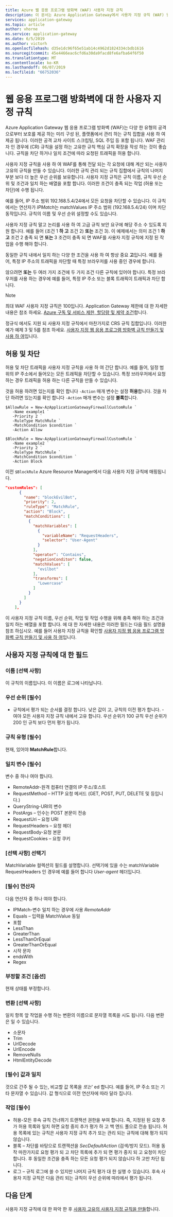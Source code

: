 ```yaml
---
title: Azure 웹 응용 프로그램 방화벽 (WAF) 사용자 지정 규칙
description: 이 문서는 Azure Application Gateway에서 사용자 지정 규칙 (WAF) 웹 응용 프로그램 방화벽 개요를 제공합니다.
services: application-gateway
ms.topic: article
author: vhorne
ms.service: application-gateway
ms.date: 6/5/2019
ms.author: victorh
ms.openlocfilehash: d35e1dc96f65e51ab14c4962d1824334cbdb1616
ms.sourcegitcommit: 45e4466eac6cfd6a30da9facd8fe6afba64f6f50
ms.translationtype: MT
ms.contentlocale: ko-KR
ms.lasthandoff: 06/07/2019
ms.locfileid: "66752036"
---
```

# <a name="custom-rules-for-web-application-firewall"></a>웹 응용 프로그램 방화벽에 대 한 사용자 지정 규칙

Azure Application Gateway 웹 응용 프로그램 방화벽 (WAF)는 다양 한 유형의 공격 으로부터 보호를 제공 하는 미리 구성 된, 플랫폼에서 관리 하는 규칙 집합을 사용 하 여 제공 됩니다. 이러한 공격 교차 사이트 스크립팅, SQL 주입 등 포함 됩니다. WAF 관리자 인 경우에 (CR) 규칙을 설정 하는 고유한 규칙 핵심 규칙 확장을 작성 하는 것이 좋습니다. 규칙을 차단 하거나 일치 조건에 따라 요청된 트래픽을 허용 합니다.

사용자 지정 규칙을 사용 하 여 WAF를 통해 전달 되는 각 요청에 대해 계산 되는 사용자 고유의 규칙을 만들 수 있습니다. 이러한 규칙 관리 되는 규칙 집합에서 규칙의 나머지 부분 보다 더 높은 우선 순위를 보유합니다. 사용자 지정 규칙은 규칙 이름, 규칙 우선 순위 및 조건과 일치 하는 배열을 포함 합니다. 이러한 조건이 충족 되는 작업 (허용 또는 차단)에 수행 됩니다.

예를 들어, IP 주소 범위 192.168.5.4/24에서 모든 요청을 차단할 수 있습니다. 이 규칙에서는 연산자가 *IPMatch*는 matchValues IP 주소 범위 (192.168.5.4/24) 이며 차단 동작입니다. 규칙의 이름 및 우선 순위 설정할 수도 있습니다.

사용자 지정 규칙 말고 논리를 사용 하 여 고급 규칙 보안 요구에 해당 주소 수 있도록 지원 합니다. 예를 들어 (조건 1 **하 고** 조건 2) **또는** 조건 3).  이 예제에서는 의미 조건 1 **하 고** 조건 2 충족 되 면 **또는** 3 조건이 충족 되 면 WAF를 사용자 지정 규칙에 지정 된 작업을 수행 해야 합니다.

동일한 규칙 내에서 일치 하는 다양 한 조건을 사용 하 여 항상 중요 **고**입니다. 예를 들어, 특정 IP 주소의 트래픽을 차단할 때 특정 브라우저를 사용 중인 경우에 합니다.

않으려면 **또는** 두 여러 가지 조건에 두 가지 조건 다른 규칙에 있어야 합니다. 특정 브라우저를 사용 하는 경우에 예를 들어, 특정 IP 주소 또는 블록 트래픽이 트래픽과 차단 합니다.

> [!NOTE]
> 최대 WAF 사용자 지정 규칙은 100입니다. Application Gateway 제한에 대 한 자세한 내용은 참조 하세요. [Azure 구독 및 서비스 제한, 할당량 및 제약 조건](../azure-subscription-service-limits.md#application-gateway-limits)합니다.

정규식 에서도 지원 되 사용자 지정 규칙에서 마찬가지로 CRS 규칙 집합입니다. 이러한 예가 예제 3 및 5를 참조 하세요. [사용자 지정 웹 응용 프로그램 방화벽 규칙 만들기 및 사용 하 여](create-custom-waf-rules.md)입니다.

## <a name="allowing-vs-blocking"></a>허용 및 차단

허용 및 차단 트래픽을 사용자 지정 규칙을 사용 하 여 간단 합니다. 예를 들어, 일정 범위의 IP 주소에서 들어오는 모든 트래픽을 차단할 수 있습니다. 특정 브라우저에서 요청 하는 경우 트래픽을 허용 하는 다른 규칙을 만들 수 있습니다.

것을 허용 하려면 있는지를 확인 합니다 `-Action` 매개 변수는 설정 **허용**합니다. 것을 차단 하려면 있는지를 확인 합니다 `-Action` 매개 변수는 설정 **블록**합니다.

```azurepowershell
$AllowRule = New-AzApplicationGatewayFirewallCustomRule `
   -Name example1 `
   -Priority 2 `
   -RuleType MatchRule `
   -MatchCondition $condition `
   -Action Allow

$BlockRule = New-AzApplicationGatewayFirewallCustomRule `
   -Name example2 `
   -Priority 2 `
   -RuleType MatchRule `
   -MatchCondition $condition `
   -Action Block
```

이전 `$BlockRule` Azure Resource Manager에서 다음 사용자 지정 규칙에 매핑됩니다.

```json
"customRules": [
      {
        "name": "blockEvilBot",
        "priority": 2,
        "ruleType": "MatchRule",
        "action": "Block",
        "matchConditions": [
          {
            "matchVariables": [
              {
                "variableName": "RequestHeaders",
                "selector": "User-Agent"
              }
            ],
            "operator": "Contains",
            "negationConditon": false,
            "matchValues": [
              "evilbot"
            ],
            "transforms": [
              "Lowercase"
            ]
          }
        ]
      }
    ], 
```

이 사용자 지정 규칙 이름, 우선 순위, 작업 및 작업 수행을 위해 충족 해야 하는 조건과 일치 하는 배열을 포함 합니다. 에 대 한 자세한 내용은 이러한 필드는 다음 필드 설명을 참조 하십시오. 예를 들어 사용자 지정 규칙을 확인할 [사용자 지정 웹 응용 프로그램 방화벽 규칙 만들기 및 사용 하 여](create-custom-waf-rules.md)입니다.

## <a name="fields-for-custom-rules"></a>사용자 지정 규칙에 대 한 필드

### <a name="name-optional"></a>이름 [선택 사항]

이 규칙의 이름입니다. 이 이름은 로그에 나타납니다.

### <a name="priority-required"></a>우선 순위 [필수]

- 규칙에서 평가 되는 순서를 결정 합니다. 낮은 값이 고, 규칙의 이전 평가 합니다.
-여야 모든 사용자 지정 규칙 내에서 고유 합니다. 우선 순위가 100 규칙 우선 순위가 200 인 규칙 보다 먼저 평가 됩니다.

### <a name="rule-type-required"></a>규칙 유형 [필수]

현재, 있어야 **MatchRule**합니다.

### <a name="match-variable-required"></a>일치 변수 [필수]

변수 중 하나 여야 합니다.

- RemoteAddr-원격 컴퓨터 연결의 IP 주소/호스트
- RequestMethod – HTTP 요청 메서드 (GET, POST, PUT, DELETE 및 등입니다.)
- QueryString-URI의 변수
- PostArgs – 인수는 POST 본문이 전송
- RequestUri – 요청 URI
- RequestHeaders – 요청 헤더
- RequestBody-요청 본문
- RequestCookies – 요청 쿠키

### <a name="selector-optional"></a>[선택 사항] 선택기

MatchVariable 컬렉션의 필드를 설명합니다. 선택기에 있을 수는 matchVariable RequestHeaders 인 경우에 예를 들어 합니다 *User-agent* 헤더입니다.

### <a name="operator-required"></a>[필수] 연산자

다음 연산자 중 하나 여야 합니다.

- IPMatch-변수 일치 하는 경우에 사용 *RemoteAddr*
- Equals – 입력을 MatchValue 동일
- 포함
- LessThan
- GreaterThan
- LessThanOrEqual
- GreaterThanOrEqual
- 시작 문자
- endsWith
- Regex

### <a name="negate-condition-optional"></a>부정할 조건 [옵션]

현재 상태를 부정합니다.

### <a name="transform-optional"></a>변환 [선택 사항]

일치 항목 앞 작업을 수행 하는 변환의 이름으로 문자열 목록을 시도 됩니다. 다음 변환은 일 수 있습니다.

- 소문자
- Trim
- UrlDecode
- UrlEncode 
- RemoveNulls
- HtmlEntityDecode

### <a name="match-values-required"></a>[필수] 값과 일치

것으로 간주 될 수 있는, 비교할 값 목록을 *또는*' ed 합니다. 예를 들어, IP 주소 또는 기타 문자열 수 있습니다. 값 형식으로 이전 연산자에 따라 달라 집니다.

### <a name="action-required"></a>작업 [필수]

- 허용-모든 후속 규칙 건너뛰기 트랜잭션 권한을 부여 합니다. 즉, 지정된 된 요청 추가 허용 목록와 일치 하면 요청 중지 추가 평가 하 고 백 엔드 풀으로 전송 됩니다. 허용 목록에 있는 규칙은 사용자 지정 규칙 추가 또는 관리 되는 규칙에 대해 평가 되지 않습니다.
- 블록 – 차단를 바탕으로 트랜잭션을 *SecDefaultAction* (검색/방지 모드). 허용 동작 마찬가지로 요청 평가 되 고 차단 목록에 추가 되 면 평가 중지 되 고 요청이 차단 합니다. 후 동일한 조건을 충족 하는 모든 요청 평가 되지 않습니다 하 고만 차단 됩니다. 
- 로그 – 규칙 로그에 쓸 수 있지만 나머지 규칙 평가 대 한 실행 수 있습니다. 후속 사용자 지정 규칙은 다음 관리 되는 규칙이 우선 순위에 따라에서 평가 됩니다.

## <a name="next-steps"></a>다음 단계

사용자 지정 규칙에 대 한 파악 한 후 [사용자 고유의 사용자 지정 규칙을 만들](create-custom-waf-rules.md)합니다.
